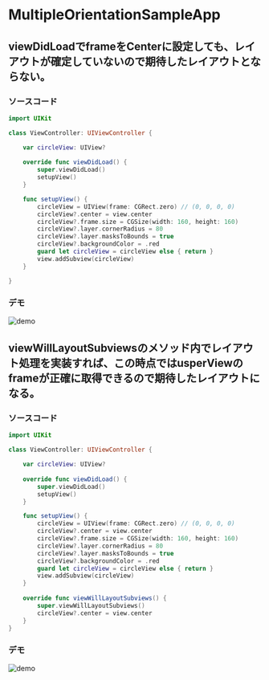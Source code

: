 # MultipleOrientationSampleApp

## viewDidLoadでframeをCenterに設定しても、レイアウトが確定していないので期待したレイアウトとならない。

### ソースコード
```swift
import UIKit

class ViewController: UIViewController {

    var circleView: UIView?
    
    override func viewDidLoad() {
        super.viewDidLoad()
        setupView()
    }

    func setupView() {
        circleView = UIView(frame: CGRect.zero) // (0, 0, 0, 0)
        circleView?.center = view.center
        circleView?.frame.size = CGSize(width: 160, height: 160)        
        circleView?.layer.cornerRadius = 80
        circleView?.layer.masksToBounds = true
        circleView?.backgroundColor = .red
        guard let circleView = circleView else { return }
        view.addSubview(circleView)
    }

}
```

### デモ
![demo](https://media.giphy.com/media/XfW5dXZ1m1XbukKxqs/giphy.gif)

## viewWillLayoutSubviewsのメソッド内でレイアウト処理を実装すれば、この時点ではusperViewのframeが正確に取得できるので期待したレイアウトになる。

### ソースコード

```swift
import UIKit

class ViewController: UIViewController {

    var circleView: UIView?
    
    override func viewDidLoad() {
        super.viewDidLoad()
        setupView()
    }

    func setupView() {
        circleView = UIView(frame: CGRect.zero) // (0, 0, 0, 0)
        circleView?.center = view.center
        circleView?.frame.size = CGSize(width: 160, height: 160)        
        circleView?.layer.cornerRadius = 80
        circleView?.layer.masksToBounds = true
        circleView?.backgroundColor = .red
        guard let circleView = circleView else { return }
        view.addSubview(circleView)
    }
    
    override func viewWillLayoutSubviews() {
        super.viewWillLayoutSubviews()
        circleView?.center = view.center
    }
}
```

### デモ
![demo](https://media.giphy.com/media/kf4K7XFeTLjPkkSsXR/giphy.gif)
